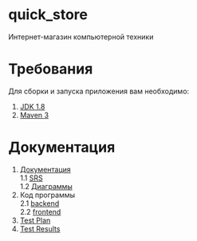 # quick_store
Интернет-магазин компьютерной техники

# Требования
Для сборки и запуска приложения вам необходимо:
1. [JDK 1.8](https://www.oracle.com/technetwork/java/javase/downloads/jdk8-downloads-2133151.html)
2. [Maven 3](https://maven.apache.org/)<br>

# Документация
1. [Документация](https://github.com/SachkoAlex/quick_store/tree/master/Documentation) <br>
   1.1 [SRS](https://github.com/SachkoAlex/quick_store/blob/master/Documentation/SRS.md) <br>
   1.2 [Диаграммы](https://github.com/SachkoAlex/quick_store/tree/master/Documentation/Diagrams) <br>
2. Код программы <br>
  2.1 [backend](https://github.com/SachkoAlex/quick_store/tree/master/backend) <br>
  2.2 [frontend](https://github.com/SachkoAlex/quick_store/tree/master/frontend) <br>
3. [Test Plan](https://github.com/SachkoAlex/quick_store/blob/master/Testing/TestsPlan.md) <br>
4. [Test Results](https://github.com/SachkoAlex/quick_store/blob/master/Testing/TestsResults.md) <br>

